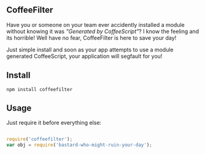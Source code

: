## CoffeeFilter

Have you or someone on your team ever accidently installed a module without knowing it was *"Generated by CoffeeScript"*? I know the feeling and its horrible! Well have no fear, CoffeeFilter is here to save your day!

Just simple install and soon as your app attempts to use a module generated CoffeeScript, your application will segfault for you!

## Install

```shell
npm install coffeefilter
```

## Usage

Just require it before everything else:

```javascript

require('coffeefilter');
var obj = require('bastard-who-might-ruin-your-day');

